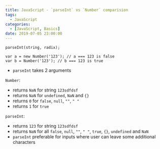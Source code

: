 ```yaml
---
title: JavaScript - `parseInt` vs `Number` comparision
tags:
  - JavaScript
categories:
  - [JavaScript, Basics]
date: 2019-07-05 23:00:00
---
```


<!--kg-card-begin: code-->

    parseInt(string, radix);

    var a = new Number('123'); // a === 123 is false
    var b = Number('123'); // b === 123 is true
<!--kg-card-end: code-->

*   `parseInt` takes 2 arguments

`Number`:

*   returns `NaN` for string `123sdfdsf`
*   returns `NaN` for `undefined`, `NaN` and `{}`
*   returns `0` for `false`, `null`, `""`, `" "`
*   returns `1` for `true`

`parseInt`:

*   returns `123` for string `123sdfdsf`
*   returns `NaN` for all `false`, `null`, `""`, `" "`, `true`, `{}`, `undefined` and `NaN`
*   `parseInt` preferable for inputs where user can leave some additional characters